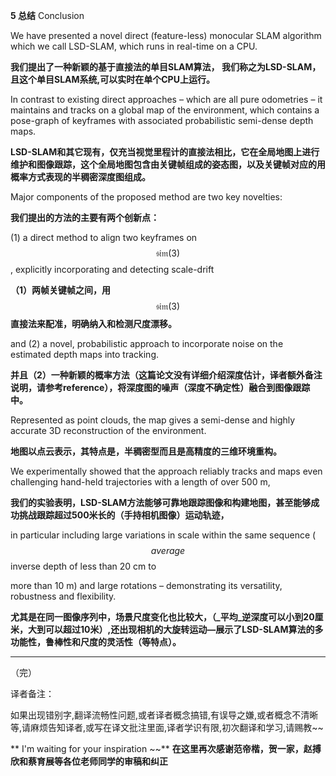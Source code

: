 **5 总结** Conclusion

We have presented a novel direct \(feature-less\) monocular SLAM algorithm which we call LSD-SLAM, which runs in real-time on a CPU.

**我们提出了一种新颖的基于直接法的单目SLAM算法， 我们称之为LSD-SLAM，且这个单目SLAM系统,可以实时在单个CPU上运行。**

In contrast to existing direct approaches – which are all pure odometries – it maintains and tracks on a global map of the environment, which contains a pose-graph of keyframes with associated probabilistic semi-dense depth maps.

**LSD-SLAM和其它现有，仅充当视觉里程计的直接法相比，它在全局地图上进行维护和图像跟踪，这个全局地图包含由关键帧组成的姿态图，以及关键帧对应的用概率方式表现的半稠密深度图组成。**

Major components of the proposed method are two key novelties:

**我们提出的方法的主要有两个创新点：**

\(1\) a direct method to align two keyframes on $$\mathfrak{sim}(3)$$ , explicitly incorporating and detecting scale-drift

**（1）两帧关键帧之间，用** $$\mathfrak{sim}(3)$$ **直接法来配准，明确纳入和检测尺度漂移。**

and \(2\) a novel, probabilistic approach to incorporate noise on the estimated depth maps into tracking.

**并且（2）一种新颖的概率方法（这篇论文没有详细介绍深度估计，译者额外备注说明，请参考reference），将深度图的噪声（深度不确定性）融合到图像跟踪中。**

Represented as point clouds, the map gives a semi-dense and highly accurate 3D reconstruction of the environment.

**地图以点云表示，其特点是，半稠密型而且是高精度的三维环境重构。**

We experimentally showed that the approach reliably tracks and maps even challenging hand-held trajectories with a length of over 500 m,

**我们的实验表明，LSD-SLAM方法能够可靠地跟踪图像和构建地图，甚至能够成功挑战跟踪超过500米长的（手持相机图像）运动轨迹，**

in particular including large variations in scale within the same sequence \($$average$$ inverse depth of less than 20 cm to

more than 10 m\) and large rotations – demonstrating its versatility, robustness and flexibility.

**尤其是在同一图像序列中，场景尺度变化也比较大，（_平均_逆深度可以小到20厘米，大到可以超过10米）,还出现相机的大旋转运动—展示了LSD-SLAM算法的多功能性，鲁棒性和尺度的灵活性（等特点）。**

---

（完）

译者备注：

如果出现错别字,翻译流畅性问题,或者译者概念搞错,有误导之嫌,或者概念不清晰等,请麻烦告知译者,或写在译文批注里面,译者学识有限,初次翻译和学习,请赐教~~

** I'm waiting for your inspiration ~~**
**在这里再次感谢范帝楷，贺一家，赵搏欣和蔡育展等各位老师同学的审稿和纠正**
